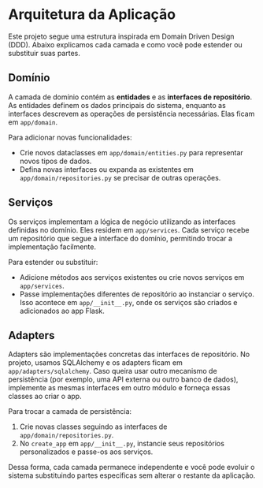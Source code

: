 # Arquitetura da Aplicação

Este projeto segue uma estrutura inspirada em Domain Driven Design (DDD). Abaixo explicamos cada camada e como você pode estender ou substituir suas partes.

## Domínio

A camada de domínio contém as **entidades** e as **interfaces de repositório**. As entidades definem os dados principais do sistema, enquanto as interfaces descrevem as operações de persistência necessárias. Elas ficam em `app/domain`.

Para adicionar novas funcionalidades:

- Crie novos dataclasses em `app/domain/entities.py` para representar novos tipos de dados.
- Defina novas interfaces ou expanda as existentes em `app/domain/repositories.py` se precisar de outras operações.

## Serviços

Os serviços implementam a lógica de negócio utilizando as interfaces definidas no domínio. Eles residem em `app/services`. Cada serviço recebe um repositório que segue a interface do domínio, permitindo trocar a implementação facilmente.

Para estender ou substituir:

- Adicione métodos aos serviços existentes ou crie novos serviços em `app/services`.
- Passe implementações diferentes de repositório ao instanciar o serviço. Isso acontece em `app/__init__.py`, onde os serviços são criados e adicionados ao app Flask.

## Adapters

Adapters são implementações concretas das interfaces de repositório. No projeto, usamos SQLAlchemy e os adapters ficam em `app/adapters/sqlalchemy`. Caso queira usar outro mecanismo de persistência (por exemplo, uma API externa ou outro banco de dados), implemente as mesmas interfaces em outro módulo e forneça essas classes ao criar o app.

Para trocar a camada de persistência:

1. Crie novas classes seguindo as interfaces de `app/domain/repositories.py`.
2. No `create_app` em `app/__init__.py`, instancie seus repositórios personalizados e passe-os aos serviços.

Dessa forma, cada camada permanece independente e você pode evoluir o sistema substituindo partes específicas sem alterar o restante da aplicação.
